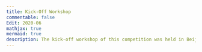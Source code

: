 ```yaml
---
title: Kick-Off Workshop
commentable: false
Edit: 2020-06
mathjax: true
mermaid: true
description: The kick-off workshop of this competition was held in Beijing, China in June, 2020. This workshop was both online and onsite. Participants who were interested can either attend in person or join via livestream due to pandemic travel restrictions.
---
```

